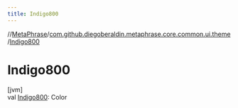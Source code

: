 ```yaml
---
title: Indigo800
---
```

//[MetaPhrase](../../index.html)/[com.github.diegoberaldin.metaphrase.core.common.ui.theme](index.html)/[Indigo800](-indigo800.html)



# Indigo800



[jvm]\
val [Indigo800](-indigo800.html): Color




